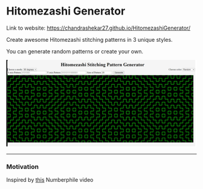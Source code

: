 # Hitomezashi Generator

Link to website: https://chandrashekar27.github.io/HitomezashiGenerator/

Create awesome Hitomezashi stitching patterns in 3 unique styles.

You can generate random patterns or create your own.

![1](./images/screenshot.png)

- - -
### Motivation
Inspired by [this](https://www.youtube.com/watch?v=JbfhzlMk2eY) Numberphile video